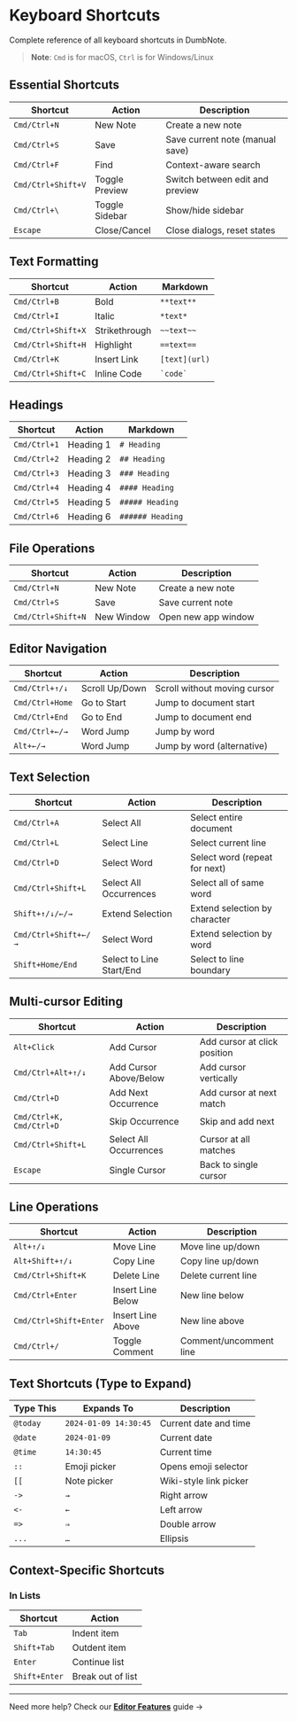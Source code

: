 # Keyboard Shortcuts

Complete reference of all keyboard shortcuts in DumbNote.

> **Note**: `Cmd` is for macOS, `Ctrl` is for Windows/Linux

## Essential Shortcuts

| Shortcut           | Action         | Description                     |
| ------------------ | -------------- | ------------------------------- |
| `Cmd/Ctrl+N`       | New Note       | Create a new note               |
| `Cmd/Ctrl+S`       | Save           | Save current note (manual save) |
| `Cmd/Ctrl+F`       | Find           | Context-aware search            |
| `Cmd/Ctrl+Shift+V` | Toggle Preview | Switch between edit and preview |
| `Cmd/Ctrl+\`       | Toggle Sidebar | Show/hide sidebar               |
| `Escape`           | Close/Cancel   | Close dialogs, reset states     |

## Text Formatting

| Shortcut           | Action        | Markdown      |
| ------------------ | ------------- | ------------- |
| `Cmd/Ctrl+B`       | Bold          | `**text**`    |
| `Cmd/Ctrl+I`       | Italic        | `*text*`      |
| `Cmd/Ctrl+Shift+X` | Strikethrough | `~~text~~`    |
| `Cmd/Ctrl+Shift+H` | Highlight     | `==text==`    |
| `Cmd/Ctrl+K`       | Insert Link   | `[text](url)` |
| `Cmd/Ctrl+Shift+C` | Inline Code   | `` `code` ``  |

## Headings

| Shortcut     | Action    | Markdown         |
| ------------ | --------- | ---------------- |
| `Cmd/Ctrl+1` | Heading 1 | `# Heading`      |
| `Cmd/Ctrl+2` | Heading 2 | `## Heading`     |
| `Cmd/Ctrl+3` | Heading 3 | `### Heading`    |
| `Cmd/Ctrl+4` | Heading 4 | `#### Heading`   |
| `Cmd/Ctrl+5` | Heading 5 | `##### Heading`  |
| `Cmd/Ctrl+6` | Heading 6 | `###### Heading` |

## File Operations

| Shortcut           | Action     | Description         |
| ------------------ | ---------- | ------------------- |
| `Cmd/Ctrl+N`       | New Note   | Create a new note   |
| `Cmd/Ctrl+S`       | Save       | Save current note   |
| `Cmd/Ctrl+Shift+N` | New Window | Open new app window |

## Editor Navigation

| Shortcut        | Action         | Description                  |
| --------------- | -------------- | ---------------------------- |
| `Cmd/Ctrl+↑/↓`  | Scroll Up/Down | Scroll without moving cursor |
| `Cmd/Ctrl+Home` | Go to Start    | Jump to document start       |
| `Cmd/Ctrl+End`  | Go to End      | Jump to document end         |
| `Cmd/Ctrl+←/→`  | Word Jump      | Jump by word                 |
| `Alt+←/→`       | Word Jump      | Jump by word (alternative)   |

## Text Selection

| Shortcut             | Action                   | Description                   |
| -------------------- | ------------------------ | ----------------------------- |
| `Cmd/Ctrl+A`         | Select All               | Select entire document        |
| `Cmd/Ctrl+L`         | Select Line              | Select current line           |
| `Cmd/Ctrl+D`         | Select Word              | Select word (repeat for next) |
| `Cmd/Ctrl+Shift+L`   | Select All Occurrences   | Select all of same word       |
| `Shift+↑/↓/←/→`      | Extend Selection         | Extend selection by character |
| `Cmd/Ctrl+Shift+←/→` | Select Word              | Extend selection by word      |
| `Shift+Home/End`     | Select to Line Start/End | Select to line boundary       |

## Multi-cursor Editing

| Shortcut                 | Action                 | Description                  |
| ------------------------ | ---------------------- | ---------------------------- |
| `Alt+Click`              | Add Cursor             | Add cursor at click position |
| `Cmd/Ctrl+Alt+↑/↓`       | Add Cursor Above/Below | Add cursor vertically        |
| `Cmd/Ctrl+D`             | Add Next Occurrence    | Add cursor at next match     |
| `Cmd/Ctrl+K, Cmd/Ctrl+D` | Skip Occurrence        | Skip and add next            |
| `Cmd/Ctrl+Shift+L`       | Select All Occurrences | Cursor at all matches        |
| `Escape`                 | Single Cursor          | Back to single cursor        |

## Line Operations

| Shortcut               | Action            | Description            |
| ---------------------- | ----------------- | ---------------------- |
| `Alt+↑/↓`              | Move Line         | Move line up/down      |
| `Alt+Shift+↑/↓`        | Copy Line         | Copy line up/down      |
| `Cmd/Ctrl+Shift+K`     | Delete Line       | Delete current line    |
| `Cmd/Ctrl+Enter`       | Insert Line Below | New line below         |
| `Cmd/Ctrl+Shift+Enter` | Insert Line Above | New line above         |
| `Cmd/Ctrl+/`           | Toggle Comment    | Comment/uncomment line |

## Text Shortcuts (Type to Expand)

| Type This | Expands To            | Description            |
| --------- | --------------------- | ---------------------- |
| `@today`  | `2024-01-09 14:30:45` | Current date and time  |
| `@date`   | `2024-01-09`          | Current date           |
| `@time`   | `14:30:45`            | Current time           |
| `::`      | Emoji picker          | Opens emoji selector   |
| `[[`      | Note picker           | Wiki-style link picker |
| `->`      | `→`                   | Right arrow            |
| `<-`      | `←`                   | Left arrow             |
| `=>`      | `⇒`                   | Double arrow           |
| `...`     | `…`                   | Ellipsis               |

## Context-Specific Shortcuts

### In Lists

| Shortcut      | Action            |
| ------------- | ----------------- |
| `Tab`         | Indent item       |
| `Shift+Tab`   | Outdent item      |
| `Enter`       | Continue list     |
| `Shift+Enter` | Break out of list |

---

Need more help? Check our **[Editor Features](editor-features.md)** guide →
